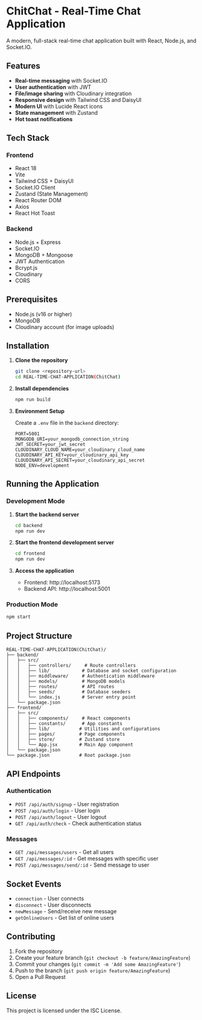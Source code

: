 # ChitChat - Real-Time Chat Application

A modern, full-stack real-time chat application built with React, Node.js, and Socket.IO.

## Features

- **Real-time messaging** with Socket.IO
- **User authentication** with JWT
- **File/image sharing** with Cloudinary integration
- **Responsive design** with Tailwind CSS and DaisyUI
- **Modern UI** with Lucide React icons
- **State management** with Zustand
- **Hot toast notifications**

## Tech Stack

### Frontend
- React 18
- Vite
- Tailwind CSS + DaisyUI
- Socket.IO Client
- Zustand (State Management)
- React Router DOM
- Axios
- React Hot Toast

### Backend
- Node.js + Express
- Socket.IO
- MongoDB + Mongoose
- JWT Authentication
- Bcrypt.js
- Cloudinary
- CORS

## Prerequisites

- Node.js (v16 or higher)
- MongoDB
- Cloudinary account (for image uploads)

## Installation

1. **Clone the repository**
   ```bash
   git clone <repository-url>
   cd REAL-TIME-CHAT-APPLICATION(ChitChat)
   ```

2. **Install dependencies**
   ```bash
   npm run build
   ```

3. **Environment Setup**
   
   Create a `.env` file in the `backend` directory:
   ```env
   PORT=5001
   MONGODB_URI=your_mongodb_connection_string
   JWT_SECRET=your_jwt_secret
   CLOUDINARY_CLOUD_NAME=your_cloudinary_cloud_name
   CLOUDINARY_API_KEY=your_cloudinary_api_key
   CLOUDINARY_API_SECRET=your_cloudinary_api_secret
   NODE_ENV=development
   ```

## Running the Application

### Development Mode

1. **Start the backend server**
   ```bash
   cd backend
   npm run dev
   ```

2. **Start the frontend development server**
   ```bash
   cd frontend
   npm run dev
   ```

3. **Access the application**
   - Frontend: http://localhost:5173
   - Backend API: http://localhost:5001

### Production Mode

```bash
npm start
```

## Project Structure

```
REAL-TIME-CHAT-APPLICATION(ChitChat)/
├── backend/
│   ├── src/
│   │   ├── controllers/     # Route controllers
│   │   ├── lib/            # Database and socket configuration
│   │   ├── middleware/     # Authentication middleware
│   │   ├── models/         # MongoDB models
│   │   ├── routes/         # API routes
│   │   ├── seeds/          # Database seeders
│   │   └── index.js        # Server entry point
│   └── package.json
├── frontend/
│   ├── src/
│   │   ├── components/     # React components
│   │   ├── constants/      # App constants
│   │   ├── lib/           # Utilities and configurations
│   │   ├── pages/         # Page components
│   │   ├── store/         # Zustand store
│   │   └── App.jsx        # Main App component
│   └── package.json
└── package.json           # Root package.json
```

## API Endpoints

### Authentication
- `POST /api/auth/signup` - User registration
- `POST /api/auth/login` - User login
- `POST /api/auth/logout` - User logout
- `GET /api/auth/check` - Check authentication status

### Messages
- `GET /api/messages/users` - Get all users
- `GET /api/messages/:id` - Get messages with specific user
- `POST /api/messages/send/:id` - Send message to user

## Socket Events

- `connection` - User connects
- `disconnect` - User disconnects
- `newMessage` - Send/receive new message
- `getOnlineUsers` - Get list of online users

## Contributing

1. Fork the repository
2. Create your feature branch (`git checkout -b feature/AmazingFeature`)
3. Commit your changes (`git commit -m 'Add some AmazingFeature'`)
4. Push to the branch (`git push origin feature/AmazingFeature`)
5. Open a Pull Request

## License

This project is licensed under the ISC License.